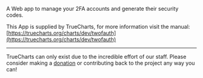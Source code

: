 A Web app to manage your 2FA accounts and generate their security codes.

This App is supplied by TrueCharts, for more information visit the manual: [https://truecharts.org/charts/dev/twofauth](https://truecharts.org/charts/dev/twofauth)

---

TrueCharts can only exist due to the incredible effort of our staff.
Please consider making a [donation](https://truecharts.org/sponsor) or contributing back to the project any way you can!

